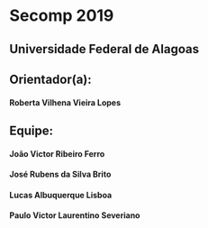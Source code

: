 # Secomp 2019

## Universidade Federal de Alagoas

## Orientador(a):
#### Roberta Vilhena Vieira Lopes

## Equipe:
#### João Victor Ribeiro Ferro
#### José Rubens da Silva Brito
#### Lucas Albuquerque Lisboa
#### Paulo Victor Laurentino Severiano
